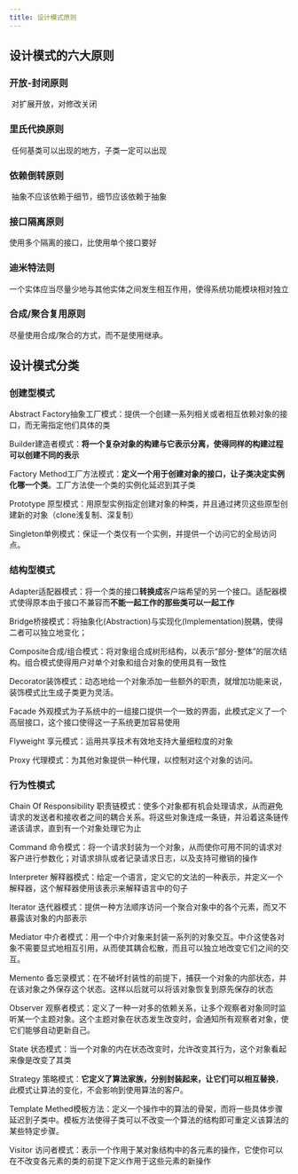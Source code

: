 ```yaml
---
title: 设计模式原则
---
```


## 设计模式的六大原则

### 开放-封闭原则

​	对扩展开放，对修改关闭

### 里氏代换原则

​	任何基类可以出现的地方，子类一定可以出现

### 依赖倒转原则

​	抽象不应该依赖于细节，细节应该依赖于抽象

### 接口隔离原则

   使用多个隔离的接口，比使用单个接口要好

### 迪米特法则

  一个实体应当尽量少地与其他实体之间发生相互作用，使得系统功能模块相对独立

### 合成/聚合复用原则

尽量使用合成/聚合的方式，而不是使用继承。



## 设计模式分类

### 创建型模式

Abstract Factory抽象工厂模式：提供一个创建一系列相关或者相互依赖对象的接口，而无需指定他们具体的类

Builder建造者模式：**将一个复杂对象的构建与它表示分离，使得同样的构建过程可以创建不同的表示**

Factory Method工厂方法模式：**定义一个用于创建对象的接口，让子类决定实例化哪一个类**。工厂方法使一个类的实例化延迟到其子类

Prototype 原型模式：用原型实例指定创建对象的种类，并且通过拷贝这些原型创建新的对象（clone浅复制、深复制）

Singleton单例模式：保证一个类仅有一个实例，并提供一个访问它的全局访问点。

 

### 结构型模式

Adapter适配器模式：将一个类的接口**转换成**客户端希望的另一个接口。适配器模式使得原本由于接口不兼容而**不能一起工作的那些类可以一起工作**

Bridge桥接模式：将抽象化(Abstraction)与实现化(Implementation)脱耦，使得二者可以独立地变化；

Composite合成/组合模式：将对象组合成树形结构，以表示“部分-整体”的层次结构。组合模式使得用户对单个对象和组合对象的使用具有一致性

Decorator装饰模式：动态地给一个对象添加一些额外的职责，就增加功能来说，装饰模式比生成子类更为灵活。

Facade 外观模式为子系统中的一组接口提供一个一致的界面，此模式定义了一个高层接口，这个接口使得这一子系统更加容易使用

Flyweight 享元模式：运用共享技术有效地支持大量细粒度的对象

Proxy 代理模式：为其他对象提供一种代理，以控制对这个对象的访问。

 

 

### 行为性模式

Chain Of Responsibility 职责链模式：使多个对象都有机会处理请求，从而避免请求的发送者和接收者之间的耦合关系。将这些对象连成一条链，并沿着这条链传递该请求，直到有一个对象处理它为止

Command 命令模式：将一个请求封装为一个对象，从而使你可用不同的请求对客户进行参数化；对请求排队或者记录请求日志，以及支持可撤销的操作

Interpreter 解释器模式：给定一个语言，定义它的文法的一种表示，并定义一个解释器，这个解释器使用该表示来解释语言中的句子

Iterator 迭代器模式：提供一种方法顺序访问一个聚合对象中的各个元素，而又不暴露该对象的内部表示

Mediator 中介者模式：用一个中介对象来封装一系列的对象交互。中介这使各对象不需要显式地相互引用，从而使其耦合松散，而且可以独立地改变它们之间的交互。

Memento 备忘录模式：在不破坏封装性的前提下，捕获一个对象的内部状态，并在该对象之外保存这个状态。这样以后就可以将该对象恢复到原先保存的状态

Observer 观察者模式：定义了一种一对多的依赖关系，让多个观察者对象同时监听某一个主题对象。这个主题对象在状态发生改变时，会通知所有观察者对象，使它们能够自动更新自己。

State 状态模式：当一个对象的内在状态改变时，允许改变其行为，这个对象看起来像是改变了其类

Strategy 策略模式：**它定义了算法家族，分别封装起来，让它们可以相互替换**，此模式让算法的变化，不会影响到使用算法的客户。

Template Methed模板方法：定义一个操作中的算法的骨架，而将一些具体步骤延迟到子类中。模板方法使得子类可以不改变一个算法的结构即可重定义该算法的某些特定步骤。

Visitor 访问者模式：表示一个作用于某对象结构中的各元素的操作，它使你可以在不改变各元素的类的前提下定义作用于这些元素的新操作